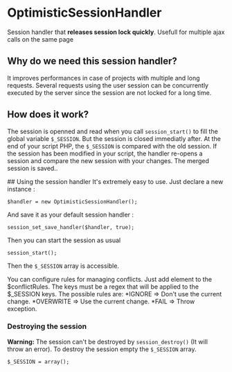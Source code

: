 # OptimisticSessionHandler
Session handler that **releases session lock quickly**. Usefull for multiple ajax calls on the same page

## Why do we need this session handler?
It improves performances in case of projects with multiple and long requests.
Several requests using the user session can be concurrently executed by the server since the session are not locked for a long time.

## How does it work?
The session is openned and read when you call `session_start()` to fill the global variable `$_SESSION`.
But the session is closed immediatly after.
At the end of your script PHP, the `$_SESSION` is compared with the old session. If the session has been modified in your script,
the handler re-opens a session and compare the new session with your changes. The merged session is saved..

## Using the session handler
It's extremely easy to use.
Just declare a new instance :

    $handler = new OptimisticSessionHandler();

And save it as your default session handler :

    session_set_save_handler($handler, true);

Then you can start the session as usual

    session_start();

Then the `$_SESSION` array is accessible.

You can configure rules for managing conflicts. Just add element to the $conflictRules.
The keys must be a regex that will be applied to the $_SESSION keys.
The possible rules are:
*IGNORE => Don't use the current change.
*OVERWRITE => Use the current change.
*FAIL => Throw exception.

### Destroying the session
**Warning:** The session can't be destroyed by `session_destroy()` (It will throw an error). To destroy the session empty the `$_SESSION` array.

    $_SESSION = array();
